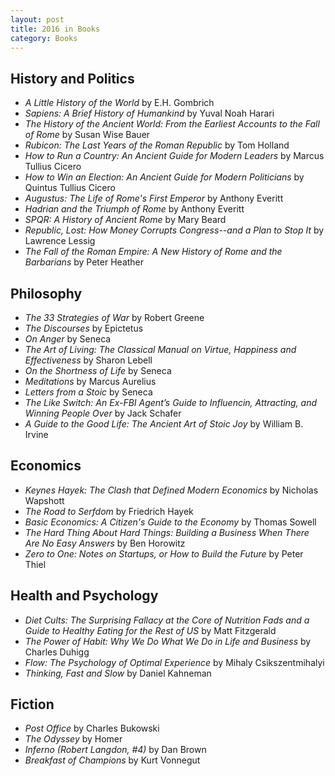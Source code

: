 ```yaml
---
layout: post
title: 2016 in Books
category: Books
---
```


## History and Politics

- _A Little History of the World_ by E.H. Gombrich
- _Sapiens: A Brief History of Humankind_ by Yuval Noah Harari
- _The History of the Ancient World: From the Earliest Accounts to the Fall of Rome_ by Susan Wise Bauer
- _Rubicon: The Last Years of the Roman Republic_ by Tom Holland
- _How to Run a Country: An Ancient Guide for Modern Leaders_ by Marcus Tullius Cicero
- _How to Win an Election: An Ancient Guide for Modern Politicians_ by Quintus Tullius Cicero
- _Augustus: The Life of Rome's First Emperor_ by Anthony Everitt
- _Hadrian and the Triumph of Rome_ by Anthony Everitt
- _SPQR: A History of Ancient Rome_ by Mary Beard
- _Republic, Lost: How Money Corrupts Congress--and a Plan to Stop It_ by Lawrence Lessig
- _The Fall of the Roman Empire: A New History of Rome and the Barbarians_ by Peter Heather

## Philosophy

- _The 33 Strategies of War_ by Robert Greene
- _The Discourses_ by Epictetus
- _On Anger_ by Seneca
- _The Art of Living: The Classical Manual on Virtue, Happiness and Effectiveness_ by Sharon Lebell
- _On the Shortness of Life_ by Seneca
- _Meditations_ by Marcus Aurelius
- _Letters from a Stoic_ by Seneca
- _The Like Switch: An Ex-FBI Agent’s Guide to Influencin, Attracting, and Winning People Over_ by Jack Schafer
- _A Guide to the Good Life: The Ancient Art of Stoic Joy_ by William B. Irvine

## Economics

- _Keynes Hayek: The Clash that Defined Modern Economics_ by Nicholas Wapshott
- _The Road to Serfdom_ by Friedrich Hayek
- _Basic Economics: A Citizen's Guide to the Economy_ by Thomas Sowell
- _The Hard Thing About Hard Things: Building a Business When There Are No Easy Answers_ by Ben Horowitz
- _Zero to One: Notes on Startups, or How to Build the Future_ by Peter Thiel

## Health and Psychology

- _Diet Cults: The Surprising Fallacy at the Core of Nutrition Fads and a Guide to Healthy Eating for the Rest of US_ by Matt Fitzgerald
- _The Power of Habit: Why We Do What We Do in Life and Business_ by Charles Duhigg
- _Flow: The Psychology of Optimal Experience_ by Mihaly Csikszentmihalyi
- _Thinking, Fast and Slow_ by Daniel Kahneman

## Fiction

- _Post Office_ by Charles Bukowski
- _The Odyssey_ by Homer
- _Inferno (Robert Langdon, #4)_ by Dan Brown
- _Breakfast of Champions_ by Kurt Vonnegut
